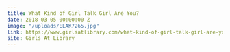 ```yaml
---
title: What Kind of Girl Talk Girl Are You?
date: 2018-03-05 00:00:00 Z
image: "/uploads/ELAK7265.jpg"
link: https://www.girlsatlibrary.com/what-kind-of-girl-talk-girl-are-you
site: Girls At Library
---
```


